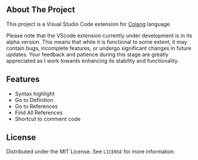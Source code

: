 ## About The Project

This project is a Visual Studio Code extension for [Colang](https://github.com/NVIDIA/NeMo-Guardrails/blob/develop/docs/user_guides/colang-language-syntax-guide.md) language.

Please note that the VScode extension currently under development is in its alpha version. This means that while it is functional to some extent, it may contain bugs, incomplete features, or undergo significant changes in future updates. Your feedback and patience during this stage are greatly appreciated as I work towards enhancing its stability and functionality.

## Features

- Syntax highlight
- Go to Definition
- Go to References
- Find All References
- Shortcut to comment code

## License

Distributed under the MIT License. See `LICENSE` for more information.
